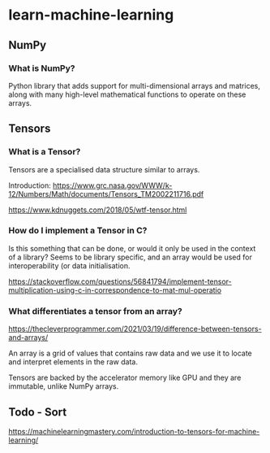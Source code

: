 # learn-machine-learning


## NumPy

### What is NumPy?

Python library that adds support for multi-dimensional arrays and matrices, along with many high-level mathematical functions to operate on these arrays.

## Tensors

### What is a Tensor?

Tensors are a specialised data structure similar to arrays. 

Introduction: https://www.grc.nasa.gov/WWW/k-12/Numbers/Math/documents/Tensors_TM2002211716.pdf

https://www.kdnuggets.com/2018/05/wtf-tensor.html

### How do I implement a Tensor in C?

Is this something that can be done, or would it only be used in the context of a library? Seems to be library specific, and an array would be used for interoperability (or data initialisation.

https://stackoverflow.com/questions/56841794/implement-tensor-multiplication-using-c-in-correspondence-to-mat-mul-operatio

### What differentiates a tensor from an array?

https://thecleverprogrammer.com/2021/03/19/difference-between-tensors-and-arrays/

An array is a grid of values that contains raw data and we use it to locate and interpret elements in the raw data.


Tensors are backed by the accelerator memory like GPU and they are immutable, unlike NumPy arrays.



## Todo - Sort

https://machinelearningmastery.com/introduction-to-tensors-for-machine-learning/
